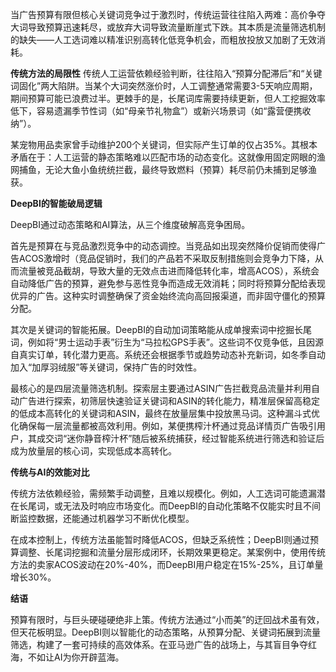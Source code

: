 当广告预算有限但核心关键词竞争过于激烈时，传统运营往往陷入两难：高价争夺大词导致预算迅速耗尽，或放弃大词导致流量断崖式下跌。其本质是流量筛选机制的缺失——人工选词难以精准识别高转化低竞争机会，而粗放投放又加剧了无效消耗。

**传统方法的局限性** 传统人工运营依赖经验判断，往往陷入“预算分配滞后”和“关键词固化”两大陷阱。当某个大词突然涨价时，人工调整通常需要3-5天响应周期，期间预算可能已浪费过半。更棘手的是，长尾词库需要持续更新，但人工挖掘效率低下，容易遗漏季节性词（如“母亲节礼物盒”）或新兴场景词（如“露营便携收纳”）。

某宠物用品卖家曾手动维护200个关键词，但实际产生订单的仅占35%。其根本矛盾在于：人工运营的静态策略难以匹配市场的动态变化。这就像用固定网眼的渔网捕鱼，无论大鱼小鱼统统拦截，最终导致燃料（预算）耗尽前仍未捕到足够渔获。

**DeepBI的智能破局逻辑**

DeepBI通过动态策略和AI算法，从三个维度破解高竞争困局。

首先是预算在与竞品激烈竞争中的动态调控。当竞品如出现突然降价促销而使得广告ACOS激增时（竞品促销时，我们的产品若不采取反制措施则会竞争力下降，从而流量被竞品截胡，导致大量的无效点击进而降低转化率，增高ACOS），系统会自动降低广告的预算，避免参与恶性竞争而造成无效消耗；同时将预算分配给表现优异的广告。这种实时调整确保了资金始终流向高回报渠道，而非固守僵化的预算分配。

其次是关键词的智能拓展。DeepBI的自动加词策略能从成单搜索词中挖掘长尾词，例如将“男士运动手表”衍生为“马拉松GPS手表”。这些词不仅竞争低，且因源自真实订单，转化潜力更高。系统还会根据季节或趋势动态补充新词，如冬季自动加入“加厚羽绒服”等关键词，保持广告的时效性。

最核心的是四层流量筛选机制。探索层主要通过ASIN广告拦截竞品流量并利用自动广告进行探索，初筛层快速验证关键词和ASIN的转化能力，精准层保留高稳定的低成本高转化的关键词和ASIN，最终在放量层集中投放黑马词。这种漏斗式优化确保每一层流量都被高效利用。例如，某便携榨汁杯通过竞品详情页广告吸引用户，其成交词“迷你静音榨汁杯”随后被系统捕获，经过智能系统进行筛选和验证后成为放量层的核心词，实现低成本高转化。

**传统与AI的效能对比**

传统方法依赖经验，需频繁手动调整，且难以规模化。例如，人工选词可能遗漏潜在长尾词，或无法及时响应市场变化。而DeepBI的自动化策略不仅能实时且不间断监控数据，还能通过机器学习不断优化模型。

在成本控制上，传统方法虽能暂时降低ACOS，但缺乏系统性；DeepBI则通过预算调整、长尾词挖掘和流量分层形成闭环，长期效果更稳定。某案例中，使用传统方法的卖家ACOS波动在20%-40%，而DeepBI用户稳定在15%-25%，且订单量增长30%。

**结语**

预算有限时，与巨头硬碰硬绝非上策。传统方法通过“小而美”的迂回战术虽有效，但天花板明显。DeepBI则以智能化的动态策略，从预算分配、关键词拓展到流量筛选，构建了一套可持续的高效体系。在亚马逊广告的战场上，与其盲目争夺红海，不如让AI为你开辟蓝海。